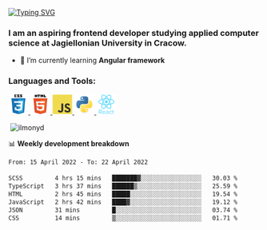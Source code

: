 [![Typing SVG](https://readme-typing-svg.herokuapp.com?color=%23e07a5f&size=40&center=false&vCenter=true&multiline=true&width=900&height=70&lines=Hi%2C+my+name+is+Oleg)](https://git.io/typing-svg)

<h3>
  I am an aspiring frontend developer studying applied computer science at Jagiellonian University in Cracow.</h3>

- 🌱 I’m currently learning **Angular framework**

<p align="left">
</p>


<h3 align="left">Languages and Tools:</h3>
<p align="left"> <a href="https://www.w3schools.com/css/" target="_blank" rel="noreferrer"> <img src="https://raw.githubusercontent.com/devicons/devicon/master/icons/css3/css3-original-wordmark.svg" alt="css3" width="40" height="40"/> </a> <a href="https://www.w3.org/html/" target="_blank" rel="noreferrer"> <img src="https://raw.githubusercontent.com/devicons/devicon/master/icons/html5/html5-original-wordmark.svg" alt="html5" width="40" height="40"/> </a> <a href="https://developer.mozilla.org/en-US/docs/Web/JavaScript" target="_blank" rel="noreferrer"> <img src="https://raw.githubusercontent.com/devicons/devicon/master/icons/javascript/javascript-original.svg" alt="javascript" width="40" height="40"/> </a> <a href="https://www.python.org" target="_blank" rel="noreferrer"> <img src="https://raw.githubusercontent.com/devicons/devicon/master/icons/python/python-original.svg" alt="python" width="40" height="40"/> </a> <a href="https://reactjs.org/" target="_blank" rel="noreferrer"> <img src="https://raw.githubusercontent.com/devicons/devicon/master/icons/react/react-original-wordmark.svg" alt="react" width="40" height="40"/> </a> </p>

<p>&nbsp;<img align="center" src="https://github-readme-stats.vercel.app/api?username=ilmonyd&show_icons=true&theme=calm&locale=en" alt="ilmonyd" /></p>


📊 **Weekly development breakdown**
<!--START_SECTION:waka-->

```text
From: 15 April 2022 - To: 22 April 2022

SCSS         4 hrs 15 mins   ███████▓░░░░░░░░░░░░░░░░░   30.03 %
TypeScript   3 hrs 37 mins   ██████▒░░░░░░░░░░░░░░░░░░   25.59 %
HTML         2 hrs 45 mins   █████░░░░░░░░░░░░░░░░░░░░   19.54 %
JavaScript   2 hrs 42 mins   ████▓░░░░░░░░░░░░░░░░░░░░   19.12 %
JSON         31 mins         █░░░░░░░░░░░░░░░░░░░░░░░░   03.74 %
CSS          14 mins         ▒░░░░░░░░░░░░░░░░░░░░░░░░   01.71 %
```

<!--END_SECTION:waka-->
